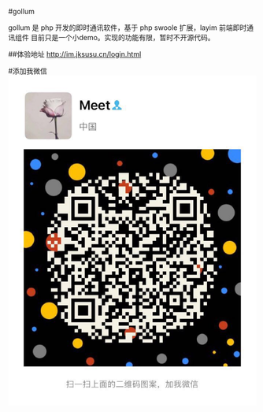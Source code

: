  #gollum
 <p>gollum 是 php 开发的即时通讯软件，基于 php swoole 扩展，layim 前端即时通讯组件
 目前只是一个小demo。实现的功能有限，暂时不开源代码。</p>
 
 ##体验地址 http://im.jksusu.cn/login.html
 
 #添加我微信     
 ![](meet.jpg)